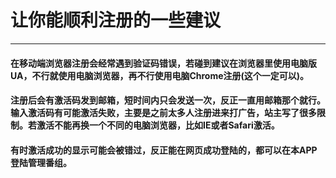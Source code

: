 # 让你能顺利注册的一些建议

---

#### 在移动端浏览器注册会经常遇到验证码错误，若碰到建议在浏览器里使用电脑版UA，不行就使用电脑浏览器，再不行使用电脑Chrome注册(这个一定可以)。

#### 注册后会有激活码发到邮箱，短时间内只会发送一次，反正一直用邮箱那个就行。输入激活码有可能激活失败，主要是之前太多人注册进来打广告，站主写了很多限制。若激活不能再换一个不同的电脑浏览器，比如IE或者Safari激活。

#### 有时激活成功的显示可能会被错过，反正能在网页成功登陆的，都可以在本APP登陆管理番组。
